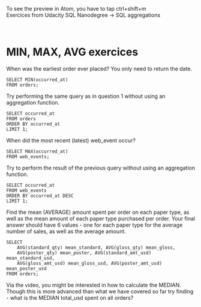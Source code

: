 
To see the preview in Atom, you have to tap ctrl+shift+m </br>
Exercices from Udacity SQL Nanodegree -> SQL aggregations  </br> </br> </br>

# MIN, MAX, AVG exercices

When was the earliest order ever placed? You only need to return the date.

```
SELECT MIN(occurred_at)
FROM orders;
```

Try performing the same query as in question 1 without using an aggregation function.
```
SELECT occurred_at
FROM orders
ORDER BY occurred_at
LIMIT 1;
```
When did the most recent (latest) web_event occur?
```
SELECT MAX(occurred_at)
FROM web_events;
```
Try to perform the result of the previous query without using an aggregation function.
```
SELECT occurred_at
FROM web_events
ORDER BY occurred_at DESC
LIMIT 1;
```
Find the mean (AVERAGE) amount spent per order on each paper type, as well as the mean amount of each paper type purchased per order. Your final answer should have 6 values - one for each paper type for the average number of sales, as well as the average amount.
```
SELECT
    AVG(standard_qty) mean_standard, AVG(gloss_qty) mean_gloss,
    AVG(poster_qty) mean_poster, AVG(standard_amt_usd) mean_standard_usd,
    AVG(gloss_amt_usd) mean_gloss_usd, AVG(poster_amt_usd) mean_poster_usd
FROM orders;
```
Via the video, you might be interested in how to calculate the MEDIAN. Though this is more advanced than what we have covered so far try finding - what is the MEDIAN total_usd spent on all orders?
